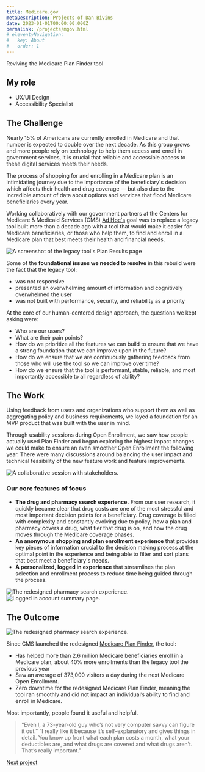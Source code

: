 ```yaml
---
title: Medicare.gov
metaDescription: Projects of Dan Bivins
date: 2023-01-01T00:00:00.000Z
permalink: /projects/mgov.html
# eleventyNavigation:
#   key: About
#   order: 1
---
```


Reviving the Medicare Plan Finder tool

## My role
- UX/UI Design
- Accessibility Specialist

## The Challenge

Nearly 15% of Americans are currently enrolled in Medicare and that number is expected to double over the next decade. As this group grows and more people rely on technology to help them access and enroll in government services, it is crucial that reliable and accessible access to these digital services meets their needs.

The process of shopping for and enrolling in a Medicare plan is an intimidating journey due to the importance of the beneficiary's decision which affects their health and drug coverage &mdash; but also due to the incredible amount of data about options and services that flood Medicare beneficiaries every year.

Working collaboratively with our government partners at the Centers for Medicare & Medicaid Services (CMS) [Ad Hoc's](https://adhoc.team/) goal was to replace a legacy tool built more than a decade ago with a tool that would make it easier for Medicare beneficiaries, or those who help them, to find and enroll in a Medicare plan that best meets their health and financial needs.

![A screenshot of the legacy tool's Plan Results page](/static/img/mgov_old_plans.png)


Some of the **foundational issues we needed to resolve** in this rebuild were the fact that the legacy tool:
- was not responsive
- presented an overwhelming amount of information and cognitively overwhelmed the user
- was not built with performance, security, and reliability as a priority

At the core of our human-centered design approach, the questions we kept asking were:
- Who are our users?
- What are their pain points?
- How do we prioritize all the features we can build to ensure that we have a strong foundation that we can improve upon in the future?
- How do we ensure that we are continuously gathering feedback from those who will use the tool so we can improve over time?
- How do we ensure that the tool is performant, stable, reliable, and most importantly accessible to all regardless of ability?

## The Work
Using feedback from users and organizations who support them as well as aggregating policy and business requirements, we layed a foundation for an MVP product that was built with the user in mind.

Through usability sessions during Open Enrollment, we saw how people actually used Plan Finder and began exploring the highest impact changes we could make to ensure an even smoother Open Enrollment the following year. There were many discussions around balancing the user impact and technical feasibility of the new feature work and feature improvements.

![A collaborative session with stakeholders.](/static/img/mgov_collab.png)

### Our core features of focus

- **The drug and pharmacy search experience.** From our user research, it quickly became clear that drug costs are one of the most stressful and most important decision points for a beneficiary. Drug coverage is filled with complexity and constantly evolving due to policy, how a plan and pharmacy covers a drug, what tier that drug is on, and how the drug moves through the Medicare coverage phases.
- **An anonymous shopping and plan enrollment experience** that provides key pieces of information crucial to the decision making process at the optimal point in the experience and being able to filter and sort plans that best meet a beneficiary's needs.
- **A personalized, logged in experience** that streamlines the plan selection and enrollment process to reduce time being guided through the process.

![The redesigned pharmacy search experience.](/static/img/mgov_PharmacySelection.png)
![Logged in account summary page.](/static/img/mgov_sum.png)


## The Outcome
![The redesigned pharmacy search experience.](/static/img/mgov_PharmacySelection.png)

Since CMS launched the redesigned [Medicare Plan Finder](https://www.medicare.gov/plan-compare/#/?year=2022&lang=en), the tool:
- Has helped more than 2.6 million Medicare beneficiaries enroll in a Medicare plan, about 40% more enrollments than the legacy tool the previous year
- Saw an average of 373,000 visitors a day during the next Medicare Open Enrollment.
- Zero downtime for the redesigned Medicare Plan Finder, meaning the tool ran smoothly and did not impact an individual’s ability to find and enroll in Medicare.

Most importantly, people found it useful and helpful.
> “Even I, a 73-year-old guy who’s not very computer savvy can figure it out.”
> “I really like it because it’s self-explanatory and gives things in detail. You know up front what each plan costs a month, what your deductibles are, and what drugs are covered and what drugs aren’t. That’s really important."

[Next project](/projects/partner)
